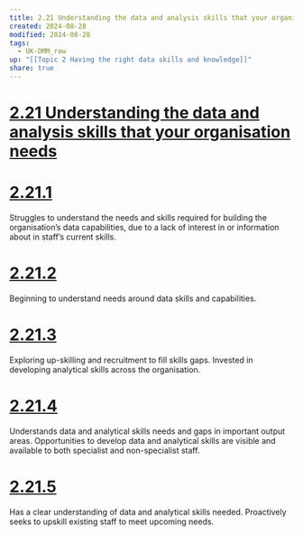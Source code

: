 ```yaml
---
title: 2.21 Understanding the data and analysis skills that your organisation needs
created: 2024-08-28
modified: 2024-08-28
tags:
  - UK-DMM_row
up: "[[Topic 2 Having the right data skills and knowledge]]"
share: true
---
```

# [2.21 Understanding the data and analysis skills that your organisation needs](2.21%20Understanding%20the%20data%20and%20analysis%20skills%20that%20your%20organisation%20needs.md)
# [2.21.1](2.21.1.md)

Struggles to understand the needs and skills required for building the organisation’s data capabilities, due to a lack of interest in or information about in staff’s current skills.

# [2.21.2](2.21.2.md)

Beginning to understand needs around data skills and capabilities.

# [2.21.3](2.21.3.md)

Exploring up-skilling and recruitment to fill skills gaps. Invested in developing analytical skills across the organisation.

# [2.21.4](2.21.4.md)

Understands data and analytical skills needs and gaps in important output areas. Opportunities to develop data and analytical skills are visible and available to both specialist and non-specialist staff.

# [2.21.5](2.21.5.md)

Has a clear understanding of data and analytical skills needed. Proactively seeks to upskill existing staff to meet upcoming needs.
